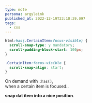 ```yaml
---
type: note
persona: argyleink
published_at: 2022-12-19T23:10:29.097
tags: 
  - css
---
```


```css
html:has(.CertainItem:focus-visible) {
  scroll-snap-type: y mandatory;
  scroll-padding-block-start: 100px;
}

.CertainItem:focus-visible {
  scroll-snap-align: start;
}
```

On demand with `:has()`,  
when a certain item is focused..   

**snap dat item into a nice position**.
